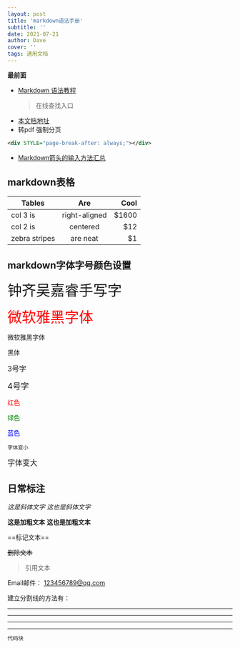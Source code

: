 ```yaml
---
layout: post
title: 'markdown语法手册'
subtitle: ''
date: 2021-07-21
author: Dave
cover: ''
tags: 通用文档
---
```


**最前面**

- [Markdown 语法教程](https://markdown.com.cn/)
    >在线查找入口
- [本文档地址](https://github.com/dendyikbc/dendyikbc.github.io/blob/master/_posts/2021-07-21-markdownDoc.md)
- 转pdf 强制分页

```xml
<div STYLE="page-break-after: always;"></div>
```

- [Markdown箭头的输入方法汇总](https://www.jianshu.com/p/d63887d0c706)
## markdown表格

| Tables        | Are           | Cool  |
| ------------- |:-------------:| -----:|
| col 3 is      | right-aligned | $1600 |
| col 2 is      | centered      |   $12 |
| zebra stripes | are neat      |    $1 |

## markdown字体字号颜色设置

 <font face="钟齐吴嘉睿手写字" size=6>钟齐吴嘉睿手写字</font>

<font face="微软雅黑" size=6 color=#FF0000 >微软雅黑字体</font>

<font face="微软雅黑" >微软雅黑字体</font>

<font face="黑体" >黑体</font>

<font size=3 >3号字</font>

<font size=4 >4号字</font>

<font color=#FF0000 >红色</font>

<font color=#008000 >绿色</font>

<font color=#0000FF >蓝色</font>

<small>字体变小</small>

<big>字体变大</big>

## 日常标注

*这是斜体文字* 
_这也是斜体文字_

**这是加粗文本** 
__这也是加粗文本__

==标记文本==

~~删除文本~~

> 引用文本

Email邮件：
<123456789@qq.com>

建立分割线的方法有：
* * *
*****
- - -
-------------------


```powershell
代码块
```
